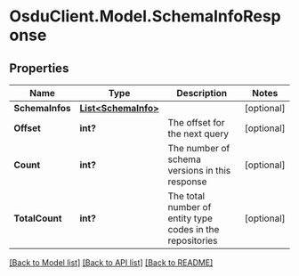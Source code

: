 # OsduClient.Model.SchemaInfoResponse
## Properties

Name | Type | Description | Notes
------------ | ------------- | ------------- | -------------
**SchemaInfos** | [**List&lt;SchemaInfo&gt;**](SchemaInfo.md) |  | [optional] 
**Offset** | **int?** | The offset for the next query | [optional] 
**Count** | **int?** | The number of schema versions in this response | [optional] 
**TotalCount** | **int?** | The total number of entity type codes in the repositories | [optional] 

[[Back to Model list]](../README.md#documentation-for-models) [[Back to API list]](../README.md#documentation-for-api-endpoints) [[Back to README]](../README.md)


